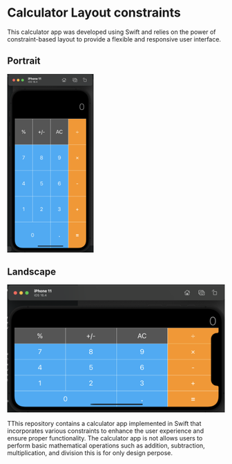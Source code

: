 # Calculator Layout constraints

This calculator app was developed using Swift and relies on the power of constraint-based layout to provide a flexible and responsive user interface.

## Portrait

<img src="Documentation/Portrait.png" alt="" width="200px" />

## Landscape
<img src="Documentation/Landscape.png" alt="" width="600px" />

TThis repository contains a calculator app implemented in Swift that incorporates various constraints to enhance the user experience and ensure proper functionality. The calculator app is not allows users to perform basic mathematical operations such as addition, subtraction, multiplication, and division this is for only design perpose.
